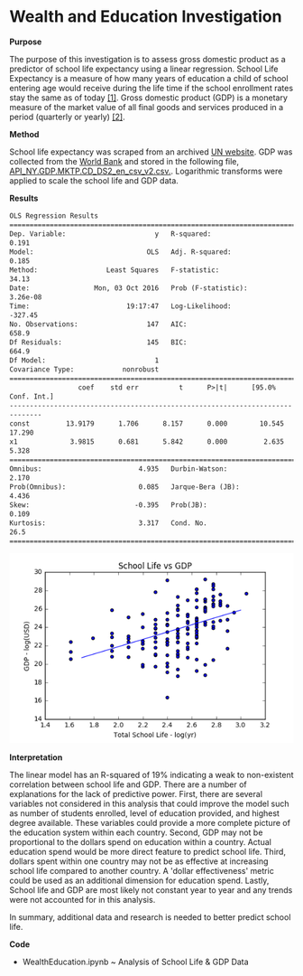# Wealth and Education Investigation

**Purpose**

The purpose of this investigation is to assess gross domestic product as a predictor of school life expectancy using a linear regression. School Life Expectancy is a measure of how many years of education a child of school entering age would receive during the life time if the school enrollment rates stay the same as of today [[1]](https://en.wikipedia.org/wiki/School_life_expectancy). Gross domestic product (GDP) is a monetary measure of the market value of all final goods and services produced in a period (quarterly or yearly) [[2]](https://en.wikipedia.org/wiki/Gross_domestic_product).

**Method**

School life expectancy was scraped from an archived [UN website]('http://web.archive.org/web/20110514112442/http://unstats.un.org/unsd/demographic/products/socind/education.htm'). GDP was collected from the [World Bank](http://data.worldbank.org/indicator/NY.GDP.MKTP.CD) and stored in the following file,  [API_NY.GDP.MKTP.CD_DS2_en_csv_v2.csv.](https://raw.githubusercontent.com/silkaitis/WealthEducation/master/API_NY.GDP.MKTP.CD_DS2_en_csv_v2.csv).  Logarithmic transforms were applied to scale the school life and GDP data.

**Results**

```
OLS Regression Results                            
==============================================================================
Dep. Variable:                      y   R-squared:                       0.191
Model:                            OLS   Adj. R-squared:                  0.185
Method:                 Least Squares   F-statistic:                     34.13
Date:                Mon, 03 Oct 2016   Prob (F-statistic):           3.26e-08
Time:                        19:17:47   Log-Likelihood:                -327.45
No. Observations:                 147   AIC:                             658.9
Df Residuals:                     145   BIC:                             664.9
Df Model:                           1                                         
Covariance Type:            nonrobust                                         
==============================================================================
                 coef    std err          t      P>|t|      [95.0% Conf. Int.]
------------------------------------------------------------------------------
const         13.9179      1.706      8.157      0.000        10.545    17.290
x1             3.9815      0.681      5.842      0.000         2.635     5.328
==============================================================================
Omnibus:                        4.935   Durbin-Watson:                   2.170
Prob(Omnibus):                  0.085   Jarque-Bera (JB):                4.436
Skew:                          -0.395   Prob(JB):                        0.109
Kurtosis:                       3.317   Cond. No.                         26.5
==============================================================================
```

![alt text](https://raw.githubusercontent.com/silkaitis/WealthEducation/master/School%20Life%20vs%20GDP.png)

**Interpretation**

The linear model has an R-squared of 19% indicating a weak to non-existent correlation between school life and GDP. There are a number of explanations for the lack of
predictive power. First, there are several variables not considered in this analysis that could improve the model such as number of students enrolled, level of education provided, and highest degree available. These variables could provide a more complete picture of the education system within each country. Second, GDP may not be proportional to the dollars spend on education within a country. Actual education spend would be more direct feature to predict school life.  Third, dollars spent within one country may not be as effective at increasing school life compared to another country.  A 'dollar effectiveness' metric could be used as an additional dimension for education spend.  Lastly, School life and GDP are most likely not constant year to year and any trends were not accounted for in this analysis.

In summary, additional data and research is needed to better predict school life.  

**Code**

* WealthEducation.ipynb ~ Analysis of School Life & GDP Data
